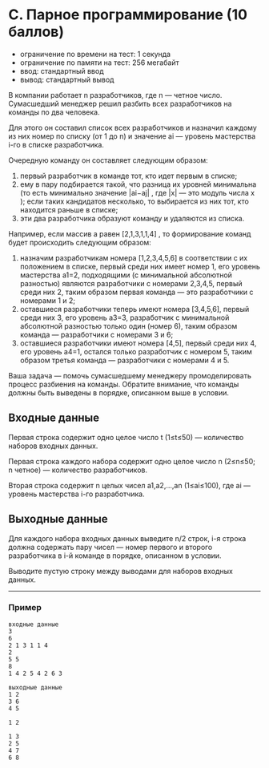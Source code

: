 # C. Парное программирование (10 баллов)

- ограничение по времени на тест: 1 секунда 
- ограничение по памяти на тест: 256 мегабайт
- ввод: стандартный ввод 
- вывод: стандартный вывод

В компании работает n разработчиков, где n — четное число. Сумасшедший менеджер решил разбить всех разработчиков на команды по два человека.

Для этого он составил список всех разработчиков и назначил каждому из них номер по списку (от 1 до n) и значение ai — уровень мастерства i-го в списке разработчика.

Очередную команду он составляет следующим образом:
1. первый разработчик в команде тот, кто идет первым в списке; 
2. ему в пару подбирается такой, что разница их уровней минимальна (то есть минимально значение |ai−aj| , где |x|  — это модуль числа x ); если таких кандидатов несколько, то выбирается из них тот, кто находится раньше в списке; 
3. эти два разработчика образуют команду и удаляются из списка. 

Например, если массив a  равен [2,1,3,1,1,4] , то формирование команд будет происходить следующим образом:

1. назначим разработчикам номера [1,2,3,4,5,6] в соответствии с их положением в списке, первый среди них имеет номер 1, его уровень мастерства a1=2, подходящими (с минимальной абсолютной разностью) являются разработчики с номерами 2,3,4,5, первый среди них 2, таким образом первая команда — это разработчики с номерами 1 и 2;
2. оставшиеся разработчики теперь имеют номера [3,4,5,6], первый среди них 3, его уровень a3=3, разработчик с минимальной абсолютной разностью только один (номер 6), таким образом команда — разработчики с номерами 3 и 6;
3. оставшиеся разработчики имеют номера [4,5], первый среди них 4, его уровень a4=1, остался только разработчик с номером 5, таким образом третья команда — разработчики с номерами 4 и 5.

Ваша задача — помочь сумасшедшему менеджеру промоделировать процесс разбиения на команды. Обратите внимание, что команды должны быть выведены в порядке, описанном выше в условии.

## Входные данные
Первая строка содержит одно целое число t (1≤t≤50) — количество наборов входных данных.

Первая строка каждого набора содержит одно целое число n (2≤n≤50; n четное) — количество разработчиков.

Вторая строка содержит n целых чисел a1,a2,…,an (1≤ai≤100), где ai — уровень мастерства i-го разработчика.

## Выходные данные
Для каждого набора входных данных выведите n/2 строк, i-я строка должна содержать пару чисел — номер первого и второго разработчика в i-й команде в порядке, описанном в условии.

Выводите пустую строку между выводами для наборов входных данных.
___
### Пример
~~~
входные данные
3
6
2 1 3 1 1 4
2
5 5
8
1 4 2 5 4 2 6 3
~~~

~~~
выходные данные
1 2
3 6
4 5

1 2

1 3
2 5
4 7
6 8
~~~
